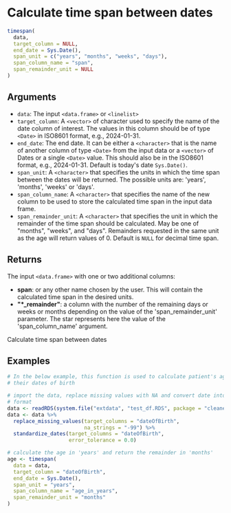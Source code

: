 # Calculate time span between dates

```r
timespan(
  data,
  target_column = NULL,
  end_date = Sys.Date(),
  span_unit = c("years", "months", "weeks", "days"),
  span_column_name = "span",
  span_remainder_unit = NULL
)
```

## Arguments

- `data`: The input `<data.frame>` or `<linelist>`
- `target_column`: A `<vector>` of character used to specify the name of the date column of interest. The values in this column should be of type `<Date>` in ISO8601 format, e.g., 2024-01-31.
- `end_date`: The end date. It can be either a `<character>` that is the name of another column of type `<Date>` from the input data or a `<vector>` of Dates or a single `<Date>` value. This should also be in the ISO8601 format, e.g., 2024-01-31. Default is today's date `Sys.Date()`.
- `span_unit`: A `<character>` that specifies the units in which the time span between the dates will be returned. The possible units are: 'years', 'months', 'weeks' or 'days'.
- `span_column_name`: A `<character>` that specifies the name of the new column to be used to store the calculated time span in the input data frame.
- `span_remainder_unit`: A `<character>` that specifies the unit in which the remainder of the time span should be calculated. May be one of "months", "weeks", and "days". Remainders requested in the same unit as the age will return values of 0. Default is `NULL` for decimal time span.

## Returns

The input `<data.frame>` with one or two additional columns:

- **span**: or any other name chosen by the user. This will contain the calculated time span in the desired units.
- **"*_remainder"**: a column with the number of the remaining days or weeks or months depending on the value of the 'span_remainder_unit' parameter. The star represents here the value of the 'span_column_name' argument.

Calculate time span between dates

## Examples

```r
# In the below example, this function is used to calculate patient's age from
# their dates of birth

# import the data, replace missing values with NA and convert date into ISO
# format
data <- readRDS(system.file("extdata", "test_df.RDS", package = "cleanepi"))
data <- data %>%
  replace_missing_values(target_columns = "dateOfBirth",
                         na_strings = "-99") %>%
  standardize_dates(target_columns = "dateOfBirth",
                    error_tolerance = 0.0)

# calculate the age in 'years' and return the remainder in 'months'
age <- timespan(
  data = data,
  target_column = "dateOfBirth",
  end_date = Sys.Date(),
  span_unit = "years",
  span_column_name = "age_in_years",
  span_remainder_unit = "months"
)
```
